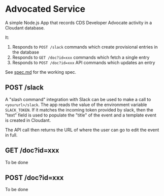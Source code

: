 # Advocated Service

A simple Node.js App that records CDS Developer Advocate activity in a Cloudant database.

It: 

1. Responds to `POST /slack` commands which create provisional entries in the database
2. Responds to `GET /doc?id=xxx` commands which fetch a single entry
3. Responds to `POST /doc?id=xxx` API commands which updates an entry

See [spec.md](spec.md) for the working spec.

## POST /slack

A "slash command" integration with Slack can be used to make a call to `<yoururl>/slack`. The app reads the value of the environment variable `SLACK_TOKEN`. If it matches the incoming token provided by slack, then the "text" field is used to populate the "title" of the event and a template event is created in Cloudant.
  
The API call then returns the URL of where the user can go to edit the event in full.

## GET /doc?id=xxx

To be done

## POST /doc?id=xxx

To be done
